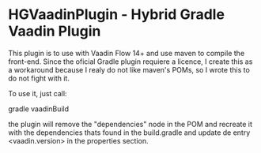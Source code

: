 # HGVaadinPlugin - Hybrid Gradle Vaadin Plugin

This plugin is to use with Vaadin Flow 14+ and use maven to compile the front-end.
Since the oficial Gradle plugin requiere a licence, I create this as a workaround because I realy do not like maven's POMs, so I wrote this to do not fight with it.

To use it, just call:

gradle vaadinBuild

the plugin will remove the "dependencies" node in the POM and recreate it with the dependencies thats found in the build.gradle
and update de entry <vaadin.version> in the properties section.

